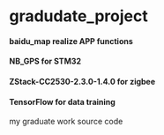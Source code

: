 # gradudate_project
#### baidu_map  realize APP functions
#### NB_GPS for STM32
#### ZStack-CC2530-2.3.0-1.4.0 for zigbee
#### TensorFlow for data training
my graduate work source code
